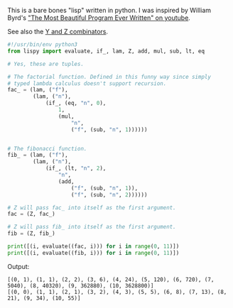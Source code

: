 This is a bare bones "lisp" written in python. I was inspired by William Byrd's
["The Most Beautiful Program Ever Written" on youtube](https://www.youtube.com/watch?v=OyfBQmvr2Hc).

See also the [Y and Z combinators](https://en.wikipedia.org/wiki/Fixed-point_combinator#Fixed-point_combinators_in_lambda_calculus).

```python
#!/usr/bin/env python3
from lispy import evaluate, if_, lam, Z, add, mul, sub, lt, eq

# Yes, these are tuples.

# The factorial function. Defined in this funny way since simply
# typed lambda calculus doesn't support recursion.
fac_ = (lam, ("f"),
        (lam, ("n"),
            (if_, (eq, "n", 0),
                1,
                (mul,
                    "n",
                    ("f", (sub, "n", 1))))))


# The fibonacci function.
fib_ = (lam, ("f"),
        (lam, ("n"),
            (if_, (lt, "n", 2),
                "n",
                (add,
                    ("f", (sub, "n", 1)),
                    ("f", (sub, "n", 2))))))

# Z will pass fac_ into itself as the first argument.
fac = (Z, fac_)

# Z will pass fib_ into itself as the first argument.
fib = (Z, fib_)

print([(i, evaluate((fac, i))) for i in range(0, 11)])
print([(i, evaluate((fib, i))) for i in range(0, 11)])
```

Output:
```
[(0, 1), (1, 1), (2, 2), (3, 6), (4, 24), (5, 120), (6, 720), (7, 5040), (8, 40320), (9, 362880), (10, 3628800)]
[(0, 0), (1, 1), (2, 1), (3, 2), (4, 3), (5, 5), (6, 8), (7, 13), (8, 21), (9, 34), (10, 55)]
```
